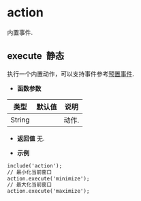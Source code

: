 # action

  内置事件.
  
## execute &nbsp;<span class="label label-static">静态</span> 

  执行一个内置动作，可以支持事件参考<a href="#settings/settingsActionPreprocessor">预置事件</a>.
  
* **函数参数**

<table class="table table-hover table-bordered ">
	<thead>
		<tr>
			<th class="col-xs-1">类型</th>
			<th class="col-xs-1">默认值</th>
			<th>说明</th>
		</tr>
	</thead>
	<tbody>
		<tr>
	<td>String </td>
	<td></td>
	<td>动作.</td>
</tr>
	</tbody>
</table>

* **返回值**
   无. 

* **示例**

```html
include('action');
// 最小化当前窗口
action.execute('minimize');
// 最大化当前窗口
action.execute('maximize');

```


<div class="adoc" id="div_execute"></div>


